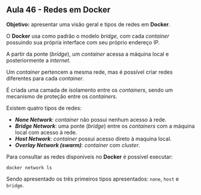 ## Aula 46 - Redes em Docker

**Objetivo:** apresentar uma visão geral e tipos de redes em **Docker**.

O **Docker** usa como padrão o modelo *bridge*, com cada *container* possuindo sua própria interface com seu próprio endereço IP.

A partir da ponte (*bridge*), um *container* acessa a máquina local e posteriormente a *internet*.

Um *container* pertencem a mesma rede, mas é possível criar redes diferentes para cada *container*.

É criada uma camada de isolamento entre os *containers*, sendo um mecanismo de proteção entre os *containers*.

Existem quatro tipos de redes:

* ***None Network***: *container* não possui nenhum acesso à rede.
* ***Bridge Network***: uma ponte (*bridge*) entre os *containers* com a máquina local com acesso à rede.
* ***Host Network***: *container* possui acesso direto à maquina local.
* ***Overlay Network (swarm)***: *container* com *cluster*.

Para consultar as redes disponíveis no **Docker** é possível executar:

```shell
docker network ls
```

Sendo apresentado os três primeiros tipos apresentados: `none`, `host` e `bridge`.
